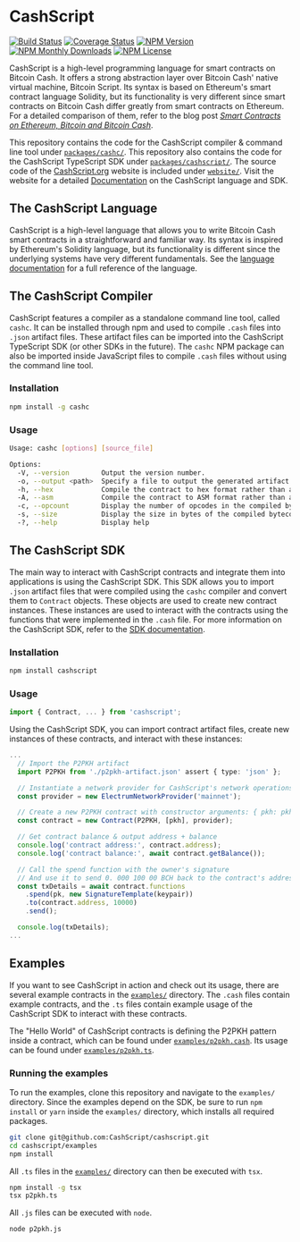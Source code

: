 # CashScript

[![Build Status](https://travis-ci.org/CashScript/cashscript.svg)](https://travis-ci.org/CashScript/cashscript)
[![Coverage Status](https://img.shields.io/codecov/c/github/CashScript/cashscript.svg)](https://codecov.io/gh/CashScript/cashscript/)
[![NPM Version](https://img.shields.io/npm/v/cashscript.svg)](https://www.npmjs.com/package/cashscript)
[![NPM Monthly Downloads](https://img.shields.io/npm/dm/cashscript.svg)](https://www.npmjs.com/package/cashscript)
[![NPM License](https://img.shields.io/npm/l/cashscript.svg)](https://www.npmjs.com/package/cashscript)

CashScript is a high-level programming language for smart contracts on Bitcoin Cash. It offers a strong abstraction layer over Bitcoin Cash' native virtual machine, Bitcoin Script. Its syntax is based on Ethereum's smart contract language Solidity, but its functionality is very different since smart contracts on Bitcoin Cash differ greatly from smart contracts on Ethereum. For a detailed comparison of them, refer to the blog post [_Smart Contracts on Ethereum, Bitcoin and Bitcoin Cash_](https://kalis.me/smart-contracts-eth-btc-bch/).

This repository contains the code for the CashScript compiler & command line tool under [`packages/cashc/`](/packages/cashc). This repository also contains the code for the CashScript TypeScript SDK under [`packages/cashscript/`](/packages/cashscript). The source code of the [CashScript.org](https://cashscript.org) website is included under [`website/`](/website). Visit the website for a detailed [Documentation](https://cashscript.org/docs/) on the CashScript language and SDK.

## The CashScript Language

CashScript is a high-level language that allows you to write Bitcoin Cash smart contracts in a straightforward and familiar way. Its syntax is inspired by Ethereum's Solidity language, but its functionality is different since the underlying systems have very different fundamentals. See the [language documentation](https://cashscript.org/docs/language/) for a full reference of the language.

## The CashScript Compiler

CashScript features a compiler as a standalone command line tool, called `cashc`. It can be installed through npm and used to compile `.cash` files into `.json` artifact files. These artifact files can be imported into the CashScript TypeScript SDK (or other SDKs in the future). The `cashc` NPM package can also be imported inside JavaScript files to compile `.cash` files without using the command line tool.

### Installation

```bash
npm install -g cashc
```

### Usage

```bash
Usage: cashc [options] [source_file]

Options:
  -V, --version        Output the version number.
  -o, --output <path>  Specify a file to output the generated artifact.
  -h, --hex            Compile the contract to hex format rather than a full artifact.
  -A, --asm            Compile the contract to ASM format rather than a full artifact.
  -c, --opcount        Display the number of opcodes in the compiled bytecode.
  -s, --size           Display the size in bytes of the compiled bytecode.
  -?, --help           Display help
```

## The CashScript SDK

The main way to interact with CashScript contracts and integrate them into applications is using the CashScript SDK. This SDK allows you to import `.json` artifact files that were compiled using the `cashc` compiler and convert them to `Contract` objects. These objects are used to create new contract instances. These instances are used to interact with the contracts using the functions that were implemented in the `.cash` file. For more information on the CashScript SDK, refer to the [SDK documentation](https://cashscript.org/docs/sdk/).

### Installation

```bash
npm install cashscript
```

### Usage

```ts
import { Contract, ... } from 'cashscript';
```

Using the CashScript SDK, you can import contract artifact files, create new instances of these contracts, and interact with these instances:

```ts
...
  // Import the P2PKH artifact
  import P2PKH from './p2pkh-artifact.json' assert { type: 'json' };

  // Instantiate a network provider for CashScript's network operations
  const provider = new ElectrumNetworkProvider('mainnet');

  // Create a new P2PKH contract with constructor arguments: { pkh: pkh }
  const contract = new Contract(P2PKH, [pkh], provider);

  // Get contract balance & output address + balance
  console.log('contract address:', contract.address);
  console.log('contract balance:', await contract.getBalance());

  // Call the spend function with the owner's signature
  // And use it to send 0. 000 100 00 BCH back to the contract's address
  const txDetails = await contract.functions
    .spend(pk, new SignatureTemplate(keypair))
    .to(contract.address, 10000)
    .send();

  console.log(txDetails);
...
```

## Examples

If you want to see CashScript in action and check out its usage, there are several example contracts in the [`examples/`](/examples) directory. The `.cash` files contain example contracts, and the `.ts` files contain example usage of the CashScript SDK to interact with these contracts.

The "Hello World" of CashScript contracts is defining the P2PKH pattern inside a contract, which can be found under [`examples/p2pkh.cash`](/examples/p2pkh.cash). Its usage can be found under [`examples/p2pkh.ts`](/examples/p2pkh.ts).

### Running the examples

To run the examples, clone this repository and navigate to the `examples/` directory. Since the examples depend on the SDK, be sure to run `npm install` or `yarn` inside the `examples/` directory, which installs all required packages.

```bash
git clone git@github.com:CashScript/cashscript.git
cd cashscript/examples
npm install
```

All `.ts` files in the [`examples/`](/examples) directory can then be executed with `tsx`.

```bash
npm install -g tsx
tsx p2pkh.ts
```

All `.js` files can be executed with `node`.

```bash
node p2pkh.js
```
